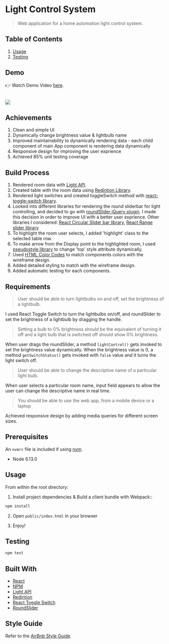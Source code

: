 # Light Control System

> Web application for a home automation light control system.

## Table of Contents

1. [Usage](#usage)
2. [Testing](#testing)

## Demo

👉 Watch Demo Video <a href="https://youtu.be/KEKBAi8L17Y">here</a>.

<br>

<img src="https://i.imgur.com/4sGotIG.png">

## Achievements

1. Clean and simple UI
2. Dynamically change brightness value & lightbulb name
3. Improved maintainability to dynamically rendering data - each child component of main App component is rendering data dynamically
4. Responsive design for improving the user exprience
5. Achieved 85% unit testing coverage

## Build Process

1. Rendered room data with [Light API](https://github.com/resin-io/light-api).
2. Created table with the room data using [Redintion Library](https://github.com/resin-io-modules/rendition).
3. Rendered light switches and created toggleSwitch method with [react-toggle-switch library](https://github.com/pgrimard/react-toggle-switch).
4. Looked into different libraries for rendering the round sliderbar for light controlling, and decided to go with [roundSlider jQuery plugin](https://github.com/soundar24/roundSlider). I made this decision in order to improve UI with a better user exprience. 
Other libraries I considered: [React Circular Slider bar library](https://github.com/alexsyo/react-circular-slider-bar),  [React Range slider library](https://whoisandy.github.io/react-rangeslider)
5. To highlight the room user selects, I added 'highlight' class to the selected table row.
6. To make arrow from the Display point to the highlighted room, I used [pseudostyle library](http://mcgivery.com/htmlelement-pseudostyle-settingmodifying-before-and-after-in-javascript) to change 'top' style attribute dynamically.
7. Used [HTML Color Codes](https://html-color-codes.info/colors-from-image) to match components colors with the wireframe design. 
8. Added detailed styling to match with the wireframe design.
9. Added automatic testing for each components.

## Requirements

> User should be able to turn lightbulbs on and off, set the brightness of a lightbulb.

I used React Toggle Switch to turn the lightbulbs on/off, and roundSlider to set the brightness of a lightbulb by dragging the handle. 

> Setting a bulb to 0% brightness should be the equivalent of turning it off and a light bulb that is switched off should show 0% brightness.

When user drags the roundSlider, a method `lightControl()` gets invoked to set the brightness value dynamically. When the brightness value is 0, a method `getSwitchStatus()` gets invoked with `false` value and it turns the light switch off. 

> User should be able to change the descriptive name of a particular light bulb.

When user selects a particular room name, input field appears to allow the user can change the descriptive name in real time.

> You should be able to use the web app, from a mobile device or a laptop

Achieved responsive design by adding media queries for different screen sizes.


## Prerequisites

An `nvmrc` file is included if using [nvm](https://github.com/creationix/nvm).

- Node 6.13.0

## Usage

From within the root directory:

1. Install project dependencies & Build a client bundle with Webpack::

```sh
npm install
```

2. Open `public/index.html` in your browser

3. Enjoy!

## Testing

```sh
npm test
```

## Built With

* [React](https://reactjs.org/) 
* [NPM](https://www.npmjs.com/)
* [Light API](https://github.com/resin-io/light-api)
* [Redintion](https://github.com/resin-io-modules/rendition)
* [React Toggle Switch](https://github.com/pgrimard/react-toggle-switch)
* [RoundSlider](https://github.com/soundar24/roundSlider)

## Style Guide

Refer to the [AirBnb Style Guide](https://github.com/airbnb/javascript).
